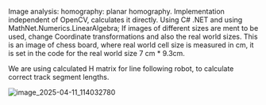 Image analysis: homography: planar homography.
Implementation independent of OpenCV, calculates it directly. Using C# .NET and using MathNet.Numerics.LinearAlgebra;
If images of different sizes are ment to be used, change Coordinate transformations and also the real world sizes. This is an image of chess board, where real world cell size is measured in cm, it is set in the code for the real world size 7 cm * 9.3cm.

We are using calculated H matrix for line following robot, to calculate correct track segment lengths. 

![image_2025-04-11_114032780](https://github.com/user-attachments/assets/a6c1f824-785d-4b6d-8ddb-77b8fee0788c)

